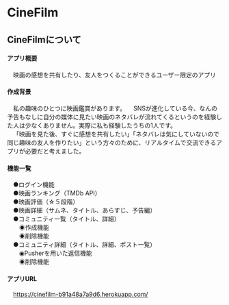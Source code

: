 # CineFilm

## CineFilmについて

#### アプリ概要<br />
&emsp;映画の感想を共有したり、友人をつくることができるユーザー限定のアプリ

#### 作成背景<br />
&emsp;私の趣味のひとつに映画鑑賞があります。
&emsp;SNSが進化している今、なんの予告もなしに自分の媒体に見たい映画のネタバレが流れてくるというのを経験した人は少なくありません。実際に私も経験したうちの1人です。<br />
&emsp;「映画を見た後、すぐに感想を共有したい」「ネタバレは気にしていないので同じ趣味の友人を作りたい」という方々のために、リアルタイムで交流できるアプリが必要だと考えました。

#### 機能一覧<br />
&emsp;●ログイン機能<br />
&emsp;●映画ランキング（TMDb API）<br />
&emsp;●映画評価（☆５段階）<br />
&emsp;●映画詳細（サムネ、タイトル、あらすじ、予告編）<br />
&emsp;●コミュニティ一覧（タイトル、詳細）<br />
&emsp;&emsp;◉作成機能<br />
&emsp;&emsp;◉削除機能<br />
&emsp;●コミュニティ詳細（タイトル、詳細、ポスト一覧）<br />
&emsp;&emsp;◉Pusherを用いた返信機能<br />
&emsp;&emsp;◉削除機能

#### アプリURL<br />
&emsp;https://cinefilm-b91a48a7a9d6.herokuapp.com/
